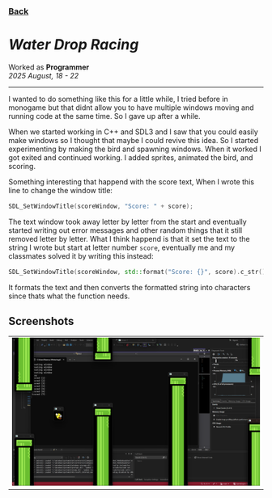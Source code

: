 ### [Back](..)
# *Water Drop Racing*

Worked as **Programmer**    
*2025 August, 18 - 22*   

---

I wanted to do something like this for a little while, I tried before in monogame but that didnt allow you to have multiple windows moving and running code at the same time. So I gave up after a while.

When we started working in C++ and SDL3 and I saw that you could easily make windows so I thought that maybe I could revive this idea. So I started experimenting by making the bird and spawning windows. When it worked I got exited and continued working. I added sprites, animated the bird, and scoring.

Something interesting that happend with the score text, When I wrote this line to change the window title:
```c++
SDL_SetWindowTitle(scoreWindow, "Score: " + score);
```
The text window took away letter by letter from the start and eventually started writing out error messages and other random things that it still removed letter by letter. What I think happend is that it set the text to the string I wrote but start at letter number ``score``, eventually me and my classmates solved it by writing this instead:
```c++
SDL_SetWindowTitle(scoreWindow, std::format("Score: {}", score).c_str());
```
It formats the text and then converts the formatted string into characters since thats what the function needs.

## Screenshots

<table>
  <tr>
    <td><img src="Images\Gameplay.png" /></td>
  </tr>
</table>
